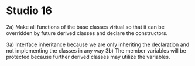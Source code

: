 # Studio 16

2a)
Make all functions of the base classes virtual so that it can be overridden by future derived classes and declare the
constructors.

3a) Interface inheritance because we are only inheriting the declaration and not implementing the classes in any way
3b) The member variables will be protected because further derived classes may utilize the variables.